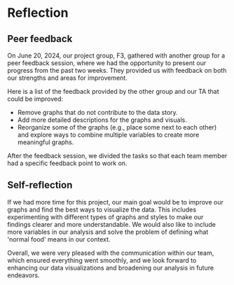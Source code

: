 # Reflection

## Peer feedback

On June 20, 2024, our project group, F3, gathered with another group for a peer feedback session, where we had the opportunity to present our progress from the past two weeks. They provided us with feedback on both our strengths and areas for improvement.

Here is a list of the feedback provided by the other group and our TA that could be improved:
- Remove graphs that do not contribute to the data story.
- Add more detailed descriptions for the graphs and visuals.
- Reorganize some of the graphs (e.g., place some next to each other) and explore ways to combine multiple variables to create more meaningful graphs.

After the feedback session, we divided the tasks so that each team member had a specific feedback point to work on.

## Self-reflection
If we had more time for this project, our main goal would be to improve our graphs and find the best ways to visualize the data. This includes experimenting with different types of graphs and styles to make our findings clearer and more understandable. We would also like to include more variables in our analysis and solve the problem of defining what 'normal food' means in our context.

Overall, we were very pleased with the communication within our team, which ensured everything went smoothly, and we look forward to enhancing our data visualizations and broadening our analysis in future endeavors.
